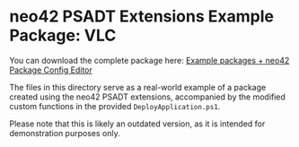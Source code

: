 # neo42 PSADT Extensions Example Package: VLC

You can download the complete package here:
[Example packages + neo42 Package Config Editor](https://portal.neo42.de/Help/6748996f4c0539ebc80bf5d8)

The files in this directory serve as a real-world example of a package created using the neo42 PSADT extensions, accompanied by the modified custom functions in the provided `DeployApplication.ps1`.

Please note that this is likely an outdated version, as it is intended for demonstration purposes only.
